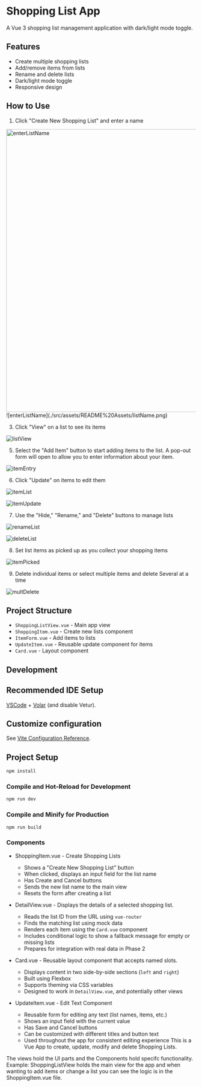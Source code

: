 # Shopping List App

A Vue 3 shopping list management application with dark/light mode toggle.

## Features
- Create multiple shopping lists
- Add/remove items from lists
- Rename and delete lists
- Dark/light mode toggle
- Responsive design

## How to Use
1. Click "Create New Shopping List" and enter a name

<img src="./src/assets/README%20Assets/listName.png" alt="enterListName" width="750">  
![enterListName](./src/assets/README%20Assets/listName.png)

3. Click "View" on a list to see its items
   
![listView](./src/assets/README%20Assets/listView.png)

5. Select the "Add Item" button to start adding items to the list.
   A pop-out form will open to allow you to enter information about your
   item.
   
![itemEntry](./src/assets/README%20Assets/addItem.png)

6. Click "Update" on items to edit them
   
![itemList](./src/assets/README%20Assets/itemList.png)

![itemUpdate](./src/assets/README%20Assets/itemUpdate.png)

7. Use the "Hide," "Rename," and "Delete" buttons to manage lists

![renameList](./src/assets/README%20Assets/renameList.png)

![deleteList](./src/assets/README%20Assets/deleteList.png)

8. Set list items as picked up as you collect your shopping items
    
![itemPicked](./src/assets/README%20Assets/itemPicked.png)

9. Delete individual items or select multiple items and delete
   Several at a time

![multDelete](./src/assets/README%20Assets/multiDelete.png)


## Project Structure
- `ShoppingListView.vue` - Main app view
- `ShoppingItem.vue` - Create new lists component
- `ItemForm.vue` - Add items to lists
- `UpdateItem.vue` - Reusable update component for items
- `Card.vue` - Layout component

## Development

## Recommended IDE Setup

[VSCode](https://code.visualstudio.com/) + [Volar](https://marketplace.visualstudio.com/items?itemName=Vue.volar) (and disable Vetur).

## Customize configuration

See [Vite Configuration Reference](https://vite.dev/config/).

## Project Setup

```sh
npm install
```

### Compile and Hot-Reload for Development

```sh
npm run dev
```

### Compile and Minify for Production

```sh
npm run build
```

### Components

- ShoppingItem.vue - Create Shopping Lists
    - Shows a "Create New Shopping List" button
    - When clicked, displays an input field for the list name
    - Has Create and Cancel buttons
    - Sends the new list name to the main view
    - Resets the form after creating a list

- DetailView.vue - Displays the details of a selected shopping list.

    - Reads the list ID from the URL using `vue-router`
    - Finds the matching list using mock data
    - Renders each item using the `Card.vue` component
    - Includes conditional logic to show a fallback message for empty or missing lists
    - Prepares for integration with real data in Phase 2

- Card.vue - Reusable layout component that accepts named slots.
    - Displays content in two side-by-side sections (`left` and `right`)
    - Built using Flexbox
    - Supports theming via CSS variables
    - Designed to work in `DetailView.vue`, and potentially other views

- UpdateItem.vue - Edit Text Component 
    - Reusable form for editing any text (list names, items, etc.)
    - Shows an input field with the current value
    - Has Save and Cancel buttons
    - Can be customized with different titles and button text
    - Used throughout the app for consistent editing experience
This is a Vue App to create, update, modify and delete Shopping Lists.

The views hold the UI parts and the Components hold specifc functionality.
Example: ShoppingListView holds the main view for the app and when wanting to add items or change a list you can see the logic is in the ShoppingItem.vue file. 
